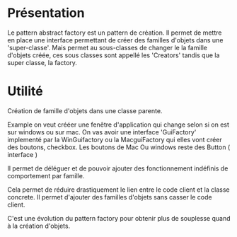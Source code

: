# Présentation

Le pattern abstract factory est un pattern de création.
Il permet de mettre en place une interface permettant de créer des familles d'objets dans une 'super-classe'.
Mais permet au sous-classes de changer le la famille d'objets créée, ces sous classes sont appellé les 'Creators' tandis
que la super classe, la factory.

# Utilité

Création de famille d'objets dans une classe parente.

Example on veut crééer une fenêtre d'application qui change selon si on est sur windows ou sur mac.
On vas avoir une interface 'GuiFactory' implementé par la WinGuifactory ou la MacguiFactory qui elles vont créer des boutons, checkbox.
Les boutons de Mac Ou windows reste des Button ( interface )

Il permet de déléguer et de pouvoir ajouter des fonctionnement indéfinis de comportement par famille.

Cela permet de réduire drastiquement le lien entre le code client et la classe concrete.
Il permet d'ajouter des familles d'objets sans casser le code client.

C'est une évolution du pattern factory pour obtenir plus de souplesse quand à la création d'objets.